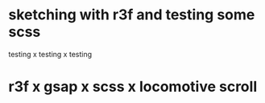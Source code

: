 # sketching with r3f and testing some scss

testing x testing x testing

# r3f x gsap x scss x locomotive scroll
